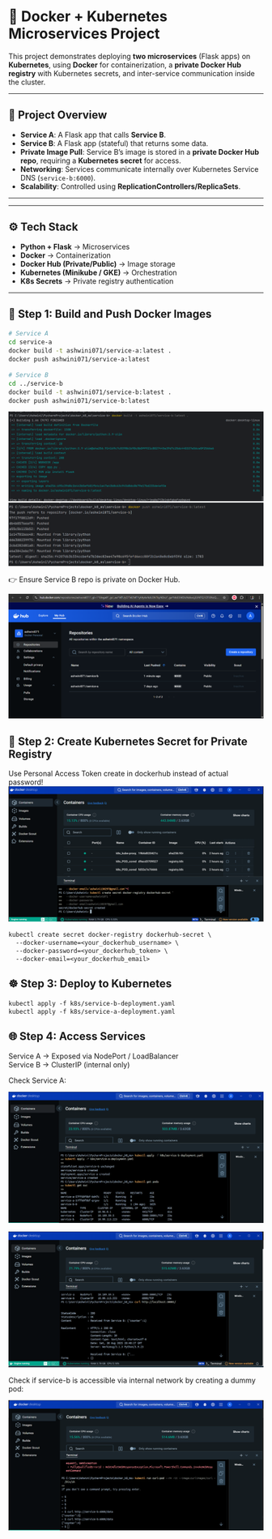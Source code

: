 # 🚀 Docker + Kubernetes Microservices Project  

This project demonstrates deploying **two microservices** (Flask apps) on **Kubernetes**, using **Docker** for containerization, a **private Docker Hub registry** with Kubernetes secrets, and inter-service communication inside the cluster.  

---

## 📌 Project Overview  

- **Service A**: A Flask app that calls **Service B**.  
- **Service B**: A Flask app (stateful) that returns some data.  
- **Private Image Pull**: Service B’s image is stored in a **private Docker Hub repo**, requiring a **Kubernetes secret** for access.  
- **Networking**: Services communicate internally over Kubernetes Service DNS (`service-b:6000`).  
- **Scalability**: Controlled using **ReplicationControllers/ReplicaSets**.  

---


---

## ⚙️ Tech Stack  

- **Python + Flask** → Microservices  
- **Docker** → Containerization  
- **Docker Hub (Private/Public)** → Image storage  
- **Kubernetes (Minikube / GKE)** → Orchestration  
- **K8s Secrets** → Private registry authentication  

---

## 🐳 Step 1: Build and Push Docker Images  

```bash
# Service A
cd service-a
docker build -t ashwini071/service-a:latest .
docker push ashwini071/service-a:latest
```

```bash
# Service B
cd ../service-b
docker build -t ashwini071/service-b:latest .
docker push ashwini071/service-b:latest
```
![img_1.png](resources/images/img_1.png)
![img_2.png](resources/images/img_2.png)



👉 Ensure Service B repo is private on Docker Hub.

![img_3.png](resources/images/img_3.png)

## 🔑 Step 2: Create Kubernetes Secret for Private Registry

Use Personal Access Token create in dockerhub instead of actual password!![img_4.png](resources/images/img_4.png)
```shell
kubectl create secret docker-registry dockerhub-secret \
  --docker-username=<your_dockerhub_username> \
  --docker-password=<your_dockerhub_token> \
  --docker-email=<your_dockerhub_email>
```

## ☸️ Step 3: Deploy to Kubernetes

```shell
kubectl apply -f k8s/service-b-deployment.yaml  
kubectl apply -f k8s/service-a-deployment.yaml
```

## 🌐 Step 4: Access Services

Service A → Exposed via NodePort / LoadBalancer <br>
Service B → ClusterIP (internal only)

Check Service A:

![img.png](resources/images/img_5.png)

![img_1.png](resources/images/img_7.png)

Check if service-b is accessible via internal network by creating a dummy pod:

![img_2.png](resources/images/img_6.png)
